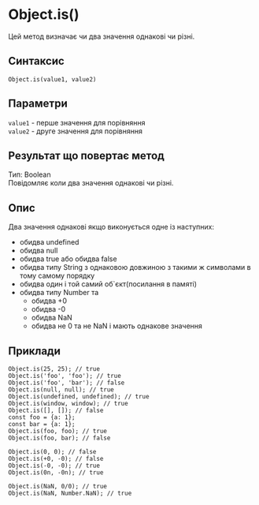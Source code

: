 # Object.is()

Цей метод визначає чи два значення однакові чи різні.

## Синтаксис
```Object.is(value1, value2)```

## Параметри
```value1``` - перше значення для порівняння  
```value2``` - друге значення для порівняння

## Результат що повертає метод
Тип: Boolean  
Повідомляє коли два значення однакові чи різні.

## Опис
Два значення однакові якщо виконується одне із наступних:  
- обидва undefined
- обидва null
- обидва true або обидва false
- обидва типу String з однаковою довжиною з такими ж символами в тому самому порядку
- обидва один і той самий об`єкт(посилання в памяті)
- обидва типу Number та
    - обидва +0
    - обидва -0
    - обидва NaN
    - обидва не 0 та не NaN і мають однакове значення

## Приклади
```
Object.is(25, 25); // true
Object.is('foo', 'foo'); // true
Object.is('foo', 'bar'); // false
Object.is(null, null); // true
Object.is(undefined, undefined); // true
Object.is(window, window); // true
Object.is([], []); // false
const foo = {a: 1};
const bar = {a: 1};
Object.is(foo, foo); // true
Object.is(foo, bar); // false

Object.is(0, 0); // false
Object.is(+0, -0); // false
Object.is(-0, -0); // true
Object.is(0n, -0n); // true

Object.is(NaN, 0/0); // true
Object.is(NaN, Number.NaN); // true
```